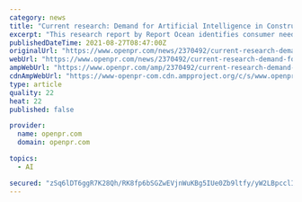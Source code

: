 ```yaml
---
category: news
title: "Current research: Demand for Artificial Intelligence in Construction Market rapidly growing worldwide"
excerpt: "This research report by Report Ocean identifies consumer needs and aims to satisfy them more efficiently effectively and accurately than the competition This report about the Artificial Intelligence in Construction Market is exceptional because it is easy to understand contains"
publishedDateTime: 2021-08-27T08:47:00Z
originalUrl: "https://www.openpr.com/news/2370492/current-research-demand-for-artificial-intelligence"
webUrl: "https://www.openpr.com/news/2370492/current-research-demand-for-artificial-intelligence"
ampWebUrl: "https://www.openpr.com/amp/2370492/current-research-demand-for-artificial-intelligence"
cdnAmpWebUrl: "https://www-openpr-com.cdn.ampproject.org/c/s/www.openpr.com/amp/2370492/current-research-demand-for-artificial-intelligence"
type: article
quality: 22
heat: 22
published: false

provider:
  name: openpr.com
  domain: openpr.com

topics:
  - AI

secured: "zSq6lDT6ggR7K28Qh/RK8fp6bSGZwEVjnWuKBg5IUe0Zb9ltfy/yW2LBpcclIfaO/ic+wK6pUb2n1Hm6o6ALkrA1IwelS8IowV0qydVu9J+OchhSD7WagZ+xd7DaKJva9gYT6D5wxIW0DcMzi5jYae01cx5WdJXyiNEelYQi83jeVSEI0hUAO8eFbeE8TBbgWcQhh3oKGT7TIwIUHgOtgxbh2EK6cdoWwLzJKrVSQts83FN13nNkOu3K9zuP3RuHQht1fWEYQy2+NKzbMWAnj+PnCf1hrOjuS/9Gm8buAa3euK7YZH17QjyHJuTFcs2767/D7I8/cG/odlhgH/gzDOTpBNzrbuJECL55q4J2fOs=;xAqx7Ujr4FkywKIkt4FH/Q=="
---
```


